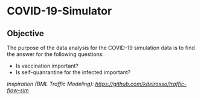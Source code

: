 # COVID-19-Simulator
## Objective
The purpose of the data analysis for the COVID-19 simulation data is to find the answer for the following questions:
- Is vaccination important?
- Is self-quanrantine for the infected important?

*Inspiration (BML Traffic Modeling): https://github.com/kdelrosso/traffic-flow-sim*
